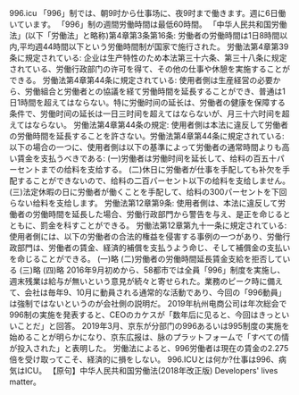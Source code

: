 996.icu
「996」制では、朝9时から仕事场に、夜9时まで働きます。週に6日働いています。
「996」制の週間労働時間は最低60時間。
「中华人民共和国労働法」(以下「労働法」と略称)第4章第3条第16条:
労働者の労働時間は1日8時間以内,平均週44時間以下という労働時間制が国家で施行された。
労働法第4章第39条に規定されている:
企业は生产特性のため本法第三十六条、第三十八条に规定されている、労働行政部门の许可を得て、その他の仕事や休憩を実施することができる。
労働法第4章第44条に規定されている:
使用者側は生産経営の必要から、労働組合と労働者との協議を経て労働時間を延長することができ、普通は1日1時間を超えてはならない。特に労働时间の延长は、労働者の健康を保障する条件で、労働时间の延长は一日三时间を超えてはならないが、月三十六时间を超えてはならない。
労働法第4章第44条の規定:
使用者側は本法に違反して労働者の労働時間を延長することを許さない。労働法第4章第44条に規定されている:
以下の場合の一つに、使用者側は以下の基準によって労働者の通常時間よりも高い賃金を支払うべきである:
(一)労働者は労働时间を延长して、给料の百五十パーセントまでの给料を支给する。
(二)休日に労働者が仕事を手配しても补欠を手配することができないので、给料の二百パーセント以下の给料を支给しません。
(三)法定休暇の日に労働者が働くことを手配して、给料の300パーセントを下回らない给料を支给します。
労働法第12章第9条:
使用者側は、本法に違反して労働者の労働時間を延長した場合、労働行政部門から警告を与え、是正を命じるとともに、罰金を科すことができる。
労働法第12章第九十一条に規定されている:
使用者側には、以下の労働者の合法的権益を侵害する事例の一つがあり、労働行政部門は、労働者の賃金、経済的補償を支払うよう命じ、そして補償金の支払いを命じることができる。
(一)略
(二)労働者の労働時間延長賃金支給を拒否している
(三)略
(四)略
2016年9月初めから、58都市では全員「996」制度を実施し、週末残業は給与が無いという意見が続々と寄せられた。業務のピーク時に備えて、会社は毎年9、10月に動員される通常的な活動であり、今回の「996動員」は強制ではないというのが会社側の説明だ。
2019年杭州电商公司は年次総会で996制の実施を発表すると、CEOのカケスが「数年后に见ると、今回はきっといいことだ」と回答。
2019年3月、京东が分部门の996あるいは995制度の実施を始めることが明らかになり、京东広报は、脉のプラットフォームで「すべての情が投入された」と表明した。
労働法によると、996労働者は現在の賃金の2.275倍を受け取ってこそ、経済的に損をしない。
996.ICUとは何か?仕事は996、病気はICU。
【原句】中华人民共和国労働法(2018年改正版)
Developers' lives matter。
